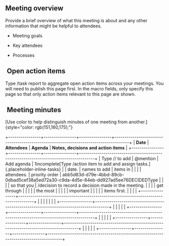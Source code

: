 ## Meeting overview

Provide a brief overview of what this meeting is about and any other
information that might be helpful to attendees.

- Meeting goals

- Key attendees

- Processes

##  Open action items

Type /task report to aggregate open action items across your meetings.
You will need to publish this page first. In the macro fields, only
specify this page so that only action items relevant to this page are
shown.

##  Meeting minutes

[Use color to help distinguish minutes of one meeting from
another.]{style="color: rgb(151,160,175);"}

+----------------+----------------+----------------+-------------------------------------------------------------------------------------+
| **Date**       | **Attendees**  | **Agenda**     | **Notes, decisions and action items**                                               |
+----------------+----------------+----------------+-------------------------------------------------------------------------------------+
| Type // to add | \@mention      | Add agenda     | 1incomplete[Type /action item to add and assign tasks.]{.placeholder-inline-tasks}  |
| date.          | names to add   | items in       |                                                                                     |
|                | attendees.     | priority order | abb5d83d-d79e-4bbd-89cb-0dbad5cef38a5ed72a30-c9da-4d5e-84eb-dd927ad5ee76DECIDEDType |
|                |                | so that you    | /decision to record a decision made in the meeting.                                 |
|                |                | get through    |                                                                                     |
|                |                | the most       |                                                                                     |
|                |                | important      |                                                                                     |
|                |                | items first.   |                                                                                     |
|                |                +----------------+-------------------------------------------------------------------------------------+
|                |                |                |                                                                                     |
|                |                +----------------+-------------------------------------------------------------------------------------+
|                |                |                |                                                                                     |
+----------------+----------------+----------------+-------------------------------------------------------------------------------------+
|                |                |                |                                                                                     |
+----------------+----------------+----------------+-------------------------------------------------------------------------------------+
|                |                |                |                                                                                     |
+----------------+----------------+----------------+-------------------------------------------------------------------------------------+
